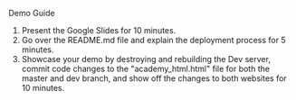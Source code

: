 Demo Guide

1. Present the Google Slides for 10 minutes.
2. Go over the README.md file and explain the deployment process for 5 minutes. 
3. Showcase your demo by destroying and rebuilding the Dev server, commit code changes to the "academy_html.html" file for both the master and dev branch, and show off the changes to both websites for 10 minutes.  
